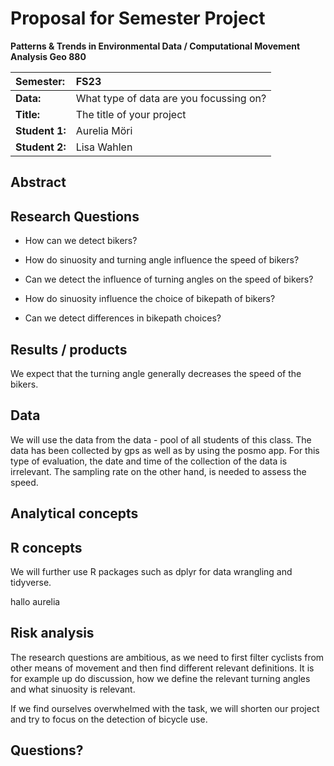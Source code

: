 # Proposal for Semester Project

**Patterns & Trends in Environmental Data / Computational Movement Analysis Geo 880**

| Semester:      | FS23                                    |
|:---------------|:----------------------------------------|
| **Data:**      | What type of data are you focussing on? |
| **Title:**     | The title of your project               |
| **Student 1:** | Aurelia Möri                            |
| **Student 2:** | Lisa Wahlen                             |

## Abstract

<!-- (50-60 words) -->

## Research Questions

<!-- (50-60 words) -->

-   How can we detect bikers?

-   How do sinuosity and turning angle influence the speed of bikers?

-   Can we detect the influence of turning angles on the speed of bikers?

-   How do sinuosity influence the choice of bikepath of bikers?

-   Can we detect differences in bikepath choices?

## Results / products

<!-- What do you expect, anticipate? -->

We expect that the turning angle generally decreases the speed of the bikers.

## Data

<!-- What data will you use? Will you require additional context data? Where do you get this data from? Do you already have all the data? -->

We will use the data from the data - pool of all students of this class. The data has been collected by gps as well as by using the posmo app. For this type of evaluation, the date and time of the collection of the data is irrelevant. The sampling rate on the other hand, is needed to assess the speed.

## Analytical concepts

<!-- Which analytical concepts will you use? What conceptual movement spaces and respective modelling approaches of trajectories will you be using? What additional spatial analysis methods will you be using? -->

## R concepts

<!-- Which R concepts, functions, packages will you mainly use. What additional spatial analysis methods will you be using? -->

We will further use R packages such as dplyr for data wrangling and tidyverse.

hallo aurelia 

## Risk analysis

<!-- What could be the biggest challenges/problems you might face? What is your plan B? -->

The research questions are ambitious, as we need to first filter cyclists from other means of movement and then find different relevant definitions. It is for example up do discussion, how we define the relevant turning angles and what sinuosity is relevant.

If we find ourselves overwhelmed with the task, we will shorten our project and try to focus on the detection of bicycle use.

## Questions?

<!-- Which questions would you like to discuss at the coaching session? -->
